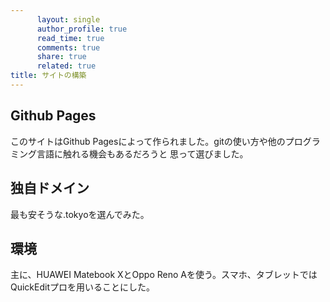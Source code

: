 ```yaml
---
      layout: single
      author_profile: true
      read_time: true
      comments: true
      share: true
      related: true
title: サイトの構築
---
```


## Github Pages
このサイトはGithub Pagesによって作られました。gitの使い方や他のプログラミング言語に触れる機会もあるだろうと
思って選びました。

## 独自ドメイン
最も安そうな.tokyoを選んでみた。

## 環境
主に、HUAWEI Matebook XとOppo Reno Aを使う。スマホ、タブレットではQuickEditプロを用いることにした。

